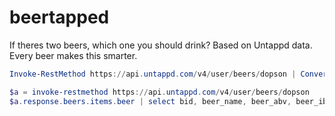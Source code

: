 # beertapped
If theres two beers, which one you should drink? Based on Untappd data. Every beer makes this smarter.

```powershell
Invoke-RestMethod https://api.untappd.com/v4/user/beers/dopson | ConvertTo-Json -Depth 10 > dopson.json

$a = invoke-restmethod https://api.untappd.com/v4/user/beers/dopson
$a.response.beers.items.beer | select bid, beer_name, beer_abv, beer_ibu, beer_slug, beer_type, rating_score, rating_count | foreach {$_.rating_score = $_.rating_score -replace ",","."; $_ } | export-csv -NoTypeInformation out3.csv
```
